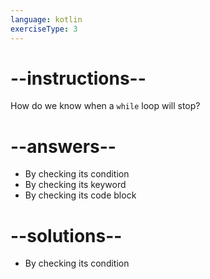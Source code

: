 ```yaml
---
language: kotlin
exerciseType: 3
---
```


# --instructions--

How do we know when a `while` loop will stop?

# --answers--

- By checking its condition
- By checking its keyword
- By checking its code block

# --solutions--

- By checking its condition

